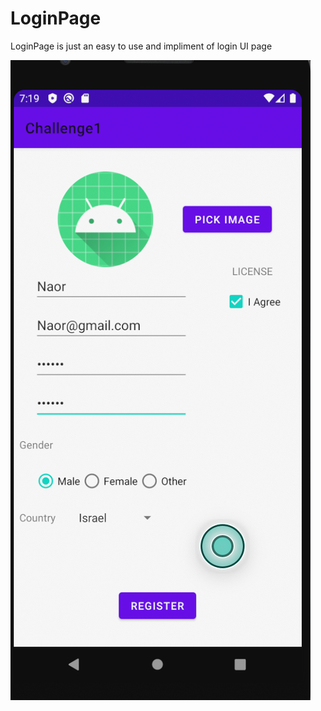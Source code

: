 # LoginPage
LoginPage is just an easy to use and impliment of login UI page


![alt text](https://raw.githubusercontent.com/naor2razon/LoginPage/master/loginPage.png)


